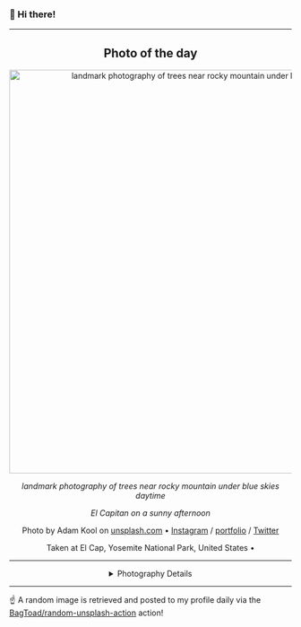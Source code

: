 ### 👋 Hi there!

----
<div align="center">

## Photo of the day
  
  <a href="https://unsplash.com/photos/landmark-photography-of-trees-near-rocky-mountain-under-blue-skies-daytime-ndN00KmbJ1c"><img width="720" src="https://images.unsplash.com/photo-1426604966848-d7adac402bff?crop=entropy&cs=tinysrgb&fit=max&fm=jpg&ixid=M3w1NTI0NDl8MHwxfHJhbmRvbXx8fHx8fHx8fDE3MTAwNTA0MjR8&ixlib=rb-4.0.3&q=80&w=1080" alt="landmark photography of trees near rocky mountain under blue skies daytime"></a>
  
  <em>landmark photography of trees near rocky mountain under blue skies daytime</em>
  
  <em>El Capitan on a sunny afternoon</em>

  Photo by Adam Kool on [unsplash.com](https://unsplash.com/) • [Instagram](https://instagram.com/adamkool) / [portfolio](http://twitter.com/adamkool) / [Twitter](https://twitter.com/AdamKool)
  
  Taken at El Cap, Yosemite National Park, United States • 
  
  ---
  
<details>
<summary>Photography Details</summary>
  
| Parameter     | Value |
| ------------- | ----- |
| Camera Model  | Canon EOS 5D Mark II |
| Exposure Time | 1/125 |
| Aperture      | 6.7 |
| Focal Length  | 17.0 |
| ISO           | 200 |
| Location      | El Cap, Yosemite National Park, United States (United States) |
| Coordinates   | Latitude null, Longitude null |

### Map

Map unavailable

</details>

</div>

----

☝️ A random image is retrieved and posted to my profile daily via the [BagToad/random-unsplash-action](https://github.com/BagToad/random-unsplash-action) action!
